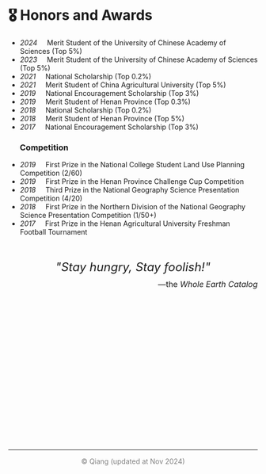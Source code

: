 # 🎖 Honors and Awards
- *2024* &nbsp;&nbsp;&nbsp; Merit Student of the University of Chinese Academy of Sciences (Top 5%)
- *2023* &nbsp;&nbsp;&nbsp; Merit Student of the University of Chinese Academy of Sciences (Top 5%)
- *2021* &nbsp;&nbsp;&nbsp; National Scholarship (Top 0.2%)
- *2021* &nbsp;&nbsp;&nbsp; Merit Student of China Agricultural University (Top 5%)
- *2019* &nbsp;&nbsp;&nbsp; National Encouragement Scholarship (Top 3%)
- *2019* &nbsp;&nbsp;&nbsp; Merit Student of Henan Province (Top 0.3%)
- *2018* &nbsp;&nbsp;&nbsp; National Scholarship (Top 0.2%)
- *2018* &nbsp;&nbsp;&nbsp; Merit Student of Henan Province (Top 5%)
- *2017* &nbsp;&nbsp;&nbsp; National Encouragement Scholarship (Top 3%)

### &nbsp;&nbsp;&nbsp;&nbsp;&nbsp; Competition

- *2019* &nbsp;&nbsp;&nbsp; First Prize in the National College Student Land Use Planning Competition (2/60)
- *2019* &nbsp;&nbsp;&nbsp; First Prize in the Henan Province Challenge Cup Competition
- *2018* &nbsp;&nbsp;&nbsp; Third Prize in the National Geography Science Presentation Competition (4/20)
- *2018* &nbsp;&nbsp;&nbsp; First Prize in the Northern Division of the National Geography Science Presentation Competition (1/50+)
- *2017* &nbsp;&nbsp;&nbsp; First Prize in the Henan Agricultural University Freshman Football Tournament

<br>
<br>

<!-- Container for the map and the text (with text above the map) -->
<div style="display: flex; flex-direction: column; align-items: center; justify-content: center;">
  <!-- Text above the map -->
  <div style="font-size: 24px; font-style: italic; padding-bottom: 10px;">
    "Stay hungry, Stay foolish!"
  </div>
  <!-- New Text below -->
  <div style="font-size: 16px; padding-bottom: 10px; text-align: right; width: 100%;">
    <span>—the </span><span style="font-style: italic;">Whole Earth Catalog</span>
  </div>
  <!-- Map -->
  <div style="flex-shrink: 0; width: 300px; height: 300px; position: relative;">
    <script type="text/javascript" id="clstr_globe" src="//clustrmaps.com/globe.js?d=sBSYW7M-fC4oxZoFKCPd2UhNGtIHnLKbJKaCTgWTQZ4"></script>
  </div>
</div>

<hr>

<div style="text-align: center; color: gray">
© Qiang (updated at Nov 2024)
</div>
<br>
